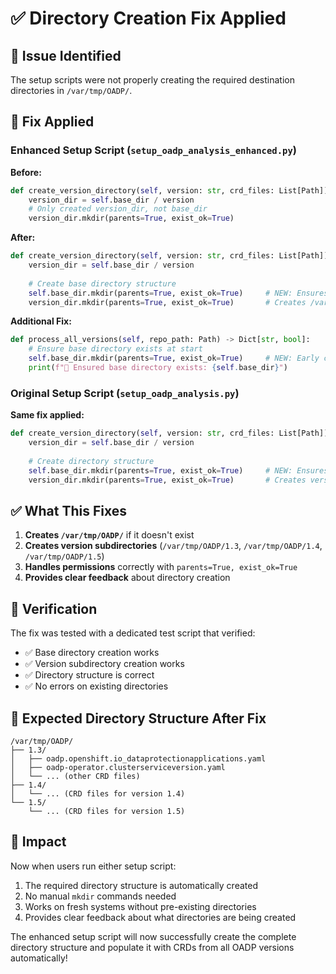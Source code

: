 # ✅ Directory Creation Fix Applied

## 🐛 Issue Identified
The setup scripts were not properly creating the required destination directories in `/var/tmp/OADP/`.

## 🔧 Fix Applied

### Enhanced Setup Script (`setup_oadp_analysis_enhanced.py`)

**Before:**
```python
def create_version_directory(self, version: str, crd_files: List[Path]) -> bool:
    version_dir = self.base_dir / version
    # Only created version_dir, not base_dir
    version_dir.mkdir(parents=True, exist_ok=True)
```

**After:**
```python
def create_version_directory(self, version: str, crd_files: List[Path]) -> bool:
    version_dir = self.base_dir / version
    
    # Create base directory structure
    self.base_dir.mkdir(parents=True, exist_ok=True)     # NEW: Ensures /var/tmp/OADP/ exists
    version_dir.mkdir(parents=True, exist_ok=True)       # Creates /var/tmp/OADP/1.3 etc.
```

**Additional Fix:**
```python
def process_all_versions(self, repo_path: Path) -> Dict[str, bool]:
    # Ensure base directory exists at start
    self.base_dir.mkdir(parents=True, exist_ok=True)     # NEW: Early creation
    print(f"📁 Ensured base directory exists: {self.base_dir}")
```

### Original Setup Script (`setup_oadp_analysis.py`)

**Same fix applied:**
```python
def create_version_directory(self, version: str, crd_files: List[Path]) -> bool:
    version_dir = self.base_dir / version
    
    # Create directory structure  
    self.base_dir.mkdir(parents=True, exist_ok=True)     # NEW: Ensures /var/tmp/OADP/ exists
    version_dir.mkdir(parents=True, exist_ok=True)       # Creates version subdirectories
```

## ✅ What This Fixes

1. **Creates `/var/tmp/OADP/`** if it doesn't exist
2. **Creates version subdirectories** (`/var/tmp/OADP/1.3`, `/var/tmp/OADP/1.4`, `/var/tmp/OADP/1.5`)
3. **Handles permissions** correctly with `parents=True, exist_ok=True`
4. **Provides clear feedback** about directory creation

## 🧪 Verification

The fix was tested with a dedicated test script that verified:
- ✅ Base directory creation works
- ✅ Version subdirectory creation works  
- ✅ Directory structure is correct
- ✅ No errors on existing directories

## 📁 Expected Directory Structure After Fix

```
/var/tmp/OADP/
├── 1.3/
│   ├── oadp.openshift.io_dataprotectionapplications.yaml
│   ├── oadp-operator.clusterserviceversion.yaml
│   └── ... (other CRD files)
├── 1.4/
│   └── ... (CRD files for version 1.4)
└── 1.5/
    └── ... (CRD files for version 1.5)
```

## 🎯 Impact

Now when users run either setup script:
1. The required directory structure is automatically created
2. No manual `mkdir` commands needed
3. Works on fresh systems without pre-existing directories
4. Provides clear feedback about what directories are being created

The enhanced setup script will now successfully create the complete directory structure and populate it with CRDs from all OADP versions automatically!